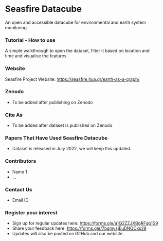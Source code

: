 # Seasfire Datacube
An open and accessible datacube for environmental and earth system monitoring 

### Tutorial -  How to use  
A simple walkthrough to open the dataset, filter it based on location and time and visualise the features.  

### Website 
Seasfire Project Website: https://seasfire.hua.gr/earth-as-a-graph/

### Zenodo
- To be added after publishing on Zenodo

### Cite As 
- To be added after dataset is published on Zenodo

### Papers That Have Used Seasfire Datacube 
- Dataset is released in July 2022, we will keep this updated. 

### Contributors 
- Name 1 
- ...

### Contact Us 
- Email ID

### Register your interest 
- Sign up for regular updates here: https://forms.gle/a1Q2ZZJXBgRFqq1S9
- Share your feedback here: https://forms.gle/7bgmysjEuDNQCxs29
- Updates will also be posted on GitHub and our website.
